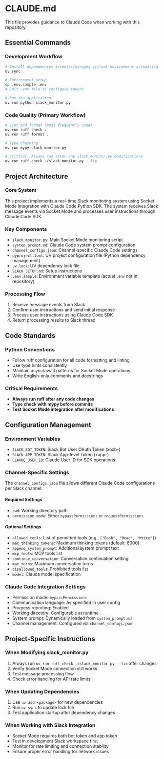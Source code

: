 # CLAUDE.md

This file provides guidance to Claude Code when working with this repository.

## Essential Commands

### Development Workflow
```bash
# Install dependencies (creates/manages virtual environment automatically)
uv sync

# Environment setup
cp .env.sample .env
# Edit .env file to configure tokens

# Run the application
uv run python slack_monitor.py
```

### Code Quality (Primary Workflow)
```bash
# Lint and format (most frequently used)
uv run ruff check .
uv run ruff format .

# Type checking
uv run mypy slack_monitor.py

# Critical: Always run after any slack_monitor.py modifications
uv run ruff check ./slack_monitor.py --fix
```

## Project Architecture

### Core System
This project implements a real-time Slack monitoring system using Socket Mode integration with Claude Code Python SDK. The system receives Slack message events via Socket Mode and processes user instructions through Claude Code SDK.

### Key Components
- `slack_monitor.py`: Main Socket Mode monitoring script
- `system_prompt.md`: Claude Code system prompt configuration
- `channel_configs.json`: Channel-specific Claude Code settings
- `pyproject.toml`: UV project configuration file (Python dependency management)
- `uv.lock`: UV dependency lock file
- `SLACK_SETUP.md`: Setup instructions
- `.env.sample`: Environment variable template (actual `.env` not in repository)

### Processing Flow
1. Receive message events from Slack
2. Confirm user instructions and send initial response
3. Process user instructions using Claude Code SDK
4. Return processing results to Slack thread

## Code Standards

### Python Conventions
- Follow ruff configuration for all code formatting and linting
- Use type hints consistently
- Maintain async/await patterns for Socket Mode operations
- Write English-only comments and docstrings

### Critical Requirements
- **Always run ruff after any code changes**
- **Type check with mypy before commits**
- **Test Socket Mode integration after modifications**

## Configuration Management

### Environment Variables
- `SLACK_BOT_TOKEN`: Slack Bot User OAuth Token (xoxb-)
- `SLACK_APP_TOKEN`: Slack App-level Token (xapp-)
- `CLAUDE_USER_ID`: Claude User ID for SDK operations

### Channel-Specific Settings
The `channel_configs.json` file allows different Claude Code configurations per Slack channel:

#### Required Settings
- `cwd`: Working directory path
- `permission_mode`: Either `bypassPermissions` or `requestPermissions`

#### Optional Settings
- `allowed_tools`: List of permitted tools (e.g., `["Bash", "Read", "Write"]`)
- `max_thinking_tokens`: Maximum thinking tokens (default: 8000)
- `append_system_prompt`: Additional system prompt text
- `mcp_tools`: MCP tools list
- `continue_conversation`: Conversation continuation setting
- `max_turns`: Maximum conversation turns
- `disallowed_tools`: Prohibited tools list
- `model`: Claude model specification

### Claude Code Integration Settings
- Permission mode: `bypassPermissions`
- Communication language: As specified in user config
- Progress reporting: Enabled
- Working directory: Configurable at runtime
- System prompt: Dynamically loaded from `system_prompt.md`
- Channel management: Configured via `channel_configs.json`

## Project-Specific Instructions

### When Modifying slack_monitor.py
1. Always run `uv run ruff check ./slack_monitor.py --fix` after changes
2. Verify Socket Mode connection still works
3. Test message processing flow
4. Check error handling for API rate limits

### When Updating Dependencies
1. Use `uv add <package>` for new dependencies
2. Run `uv sync` to update lock file
3. Test application startup after dependency changes

### When Working with Slack Integration
- Socket Mode requires both bot token and app token
- Test in development Slack workspace first
- Monitor for rate limiting and connection stability
- Ensure proper error handling for network issues